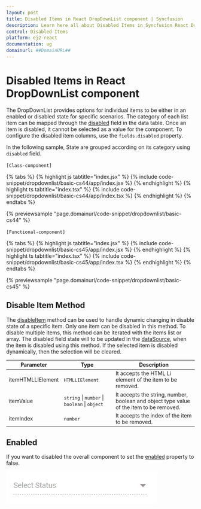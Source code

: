 ```yaml
---
layout: post
title: Disabled Items in React DropDownList component | Syncfusion
description: Learn here all about Disabled Items in Syncfusion React DropDownList component of Syncfusion Essential JS 2 and more.
control: Disabled Items 
platform: ej2-react
documentation: ug
domainurl: ##DomainURL##
---
```


# Disabled Items in React DropDownList component

The DropDownList provides options for individual items to be either in an enabled or disabled state for specific scenarios. The category of each list item can be mapped through the [disabled](https://ej2.syncfusion.com/react/documentation/api/drop-down-list/#fields) field in the data table. Once an item is disabled, it cannot be selected as a value for the component. To configure the disabled item columns, use the `fields.disabled` property.

In the following sample, State are grouped according on its category using `disabled` field.

`[Class-component]`

{% tabs %}
{% highlight js tabtitle="index.jsx" %}
{% include code-snippet/dropdownlist/basic-cs44/app/index.jsx %}
{% endhighlight %}
{% highlight ts tabtitle="index.tsx" %}
{% include code-snippet/dropdownlist/basic-cs44/app/index.tsx %}
{% endhighlight %}
{% endtabs %}

 {% previewsample "page.domainurl/code-snippet/dropdownlist/basic-cs44" %}

`[Functional-component]`

{% tabs %}
{% highlight js tabtitle="index.jsx" %}
{% include code-snippet/dropdownlist/basic-cs45/app/index.jsx %}
{% endhighlight %}
{% highlight ts tabtitle="index.tsx" %}
{% include code-snippet/dropdownlist/basic-cs45/app/index.tsx %}
{% endhighlight %}
{% endtabs %}

 {% previewsample "page.domainurl/code-snippet/dropdownlist/basic-cs45" %}

## Disable Item Method

The [disableItem](https://ej2.syncfusion.com/react/documentation/api/drop-down-list/#disableItem) method can be used to handle dynamic changing in disable state of a specific item. Only one item can be disabled in this method. To disable multiple items, this method can be iterated with the items list or array. The disabled field state will to be updated in the [dataSource](https://ej2.syncfusion.com/react/documentation/api/drop-down-list/#datasource), when the item is disabled using this method. If the selected item is disabled dynamically, then the selection will be cleared.

| Parameter | Type | Description |
|------|------|------|
| itemHTMLLIElement |  <code>HTMLLIElement</code> |  It accepts the HTML Li element of the item to be removed.  |
| itemValue | <code>string</code> \| <code>number</code> \| <code>boolean</code> \| <code>object</code> | It accepts the string, number, boolean and object type value of the item to be removed. |
| itemIndex | <code>number</code> | It accepts the index of the item to be removed. |

## Enabled

If you want to disabled the overall component to set the [enabled](https://ej2.syncfusion.com/react/documentation/api/drop-down-list/#enabled) property to false.

![Disabled DropDownList Component](../images/dropdownlist-disable.png)